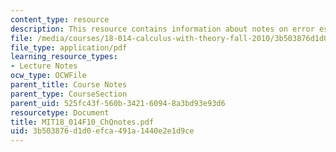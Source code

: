 ```yaml
---
content_type: resource
description: This resource contains information about notes on error estimates.
file: /media/courses/18-014-calculus-with-theory-fall-2010/3b503876d1d0efca491a1440e2e1d9ce_MIT18_014F10_ChQnotes.pdf
file_type: application/pdf
learning_resource_types:
- Lecture Notes
ocw_type: OCWFile
parent_title: Course Notes
parent_type: CourseSection
parent_uid: 525fc43f-560b-3421-6094-8a3bd93e93d6
resourcetype: Document
title: MIT18_014F10_ChQnotes.pdf
uid: 3b503876-d1d0-efca-491a-1440e2e1d9ce
---
```

